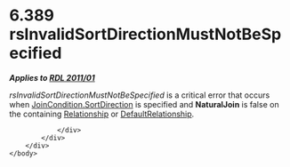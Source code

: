 <html dir="LTR" xmlns:mshelp="http://msdn.microsoft.com/mshelp" xmlns:ddue="http://ddue.schemas.microsoft.com/authoring/2003/5" xmlns:xlink="http://www.w3.org/1999/xlink" xmlns:tool="http://www.microsoft.com/tooltip">
    <head>
        <meta http-equiv="Content-Type" content="text/html; CHARSET=utf-8"></meta>
        <meta name="save" content="history"></meta>
        <title>6.389 rsInvalidSortDirectionMustNotBeSpecified</title>
        <xml>
            <mshelp:toctitle title="6.389 rsInvalidSortDirectionMustNotBeSpecified"></mshelp:toctitle>
            <mshelp:rltitle title="[MS-RDL]: rsInvalidSortDirectionMustNotBeSpecified"></mshelp:rltitle>
            <mshelp:keyword index="A" term="2dcd4a66-4645-4d2d-bb67-e445bac1367b"></mshelp:keyword>
            <mshelp:attr name="DCSext.ContentType" value="open specification"></mshelp:attr>
            <mshelp:attr name="AssetID" value="2dcd4a66-4645-4d2d-bb67-e445bac1367b"></mshelp:attr>
            <mshelp:attr name="TopicType" value="kbRef"></mshelp:attr>
            <mshelp:attr name="DCSext.Title" value="[MS-RDL]: rsInvalidSortDirectionMustNotBeSpecified" />
        </xml>
    </head>
    <body>
        <div id="header">
            <h1 class="heading">6.389 rsInvalidSortDirectionMustNotBeSpecified</h1>
        </div>
        <div id="mainSection">
            <div id="mainBody">
                <div id="allHistory" class="saveHistory"></div>
                <div id="sectionSection0" class="section" name="collapseableSection">
                    

<p><b><i>Applies to </i></b><a href="bf2bab1a-b608-4bcc-b718-1cc1baa9579c.html"><b><i>RDL 2011/01</i></b></a></p>

<p><i>rsInvalidSortDirectionMustNotBeSpecified</i> is a
critical error that occurs when <a href="2eb1b8ab-d8d9-4d3a-a9e2-c5fb3d02c74e.html">JoinCondition.SortDirection</a>
is specified and <b>NaturalJoin</b> is false on the containing <a href="6d1c77e5-1573-4ad6-8d2a-c507411ad94b.html">Relationship</a> or <a href="9fa528f6-2956-4f90-98c8-831aeb45aa26.html">DefaultRelationship</a>.</p>


                </div>
            </div>
        </div>
    </body>
</html>